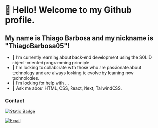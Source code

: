 # 👋 Hello! Welcome to my Github profile.
## My name is Thiago Barbosa and my nickname is "ThiagoBarbosa05"!



- 🌱 I’m currently learning about back-end development using the SOLID object-oriented programming principle.
- 👯 I'm looking to collaborate with those who are passionate about technology and are always looking to evolve by learning new technologies.
- 🤔 I’m looking for help with ...
- 💬 Ask me about HTML, CSS, React, Next, TailwindCSS.

### Contact

[![Static Badge](https://img.shields.io/badge/Thiago_Barbosa-0?style=social&logo=linkedin&logoColor=blue&labelColor=blue&color=blue)](https://www.linkedin.com/in/thiago-barbosa1999/)


[![Email](https://img.shields.io/badge/thiagon16@hotmail.com%20mensagem-yellow?style=flat-square&logo=gmail&logoColor=white)](mailto:seu@email.com)
